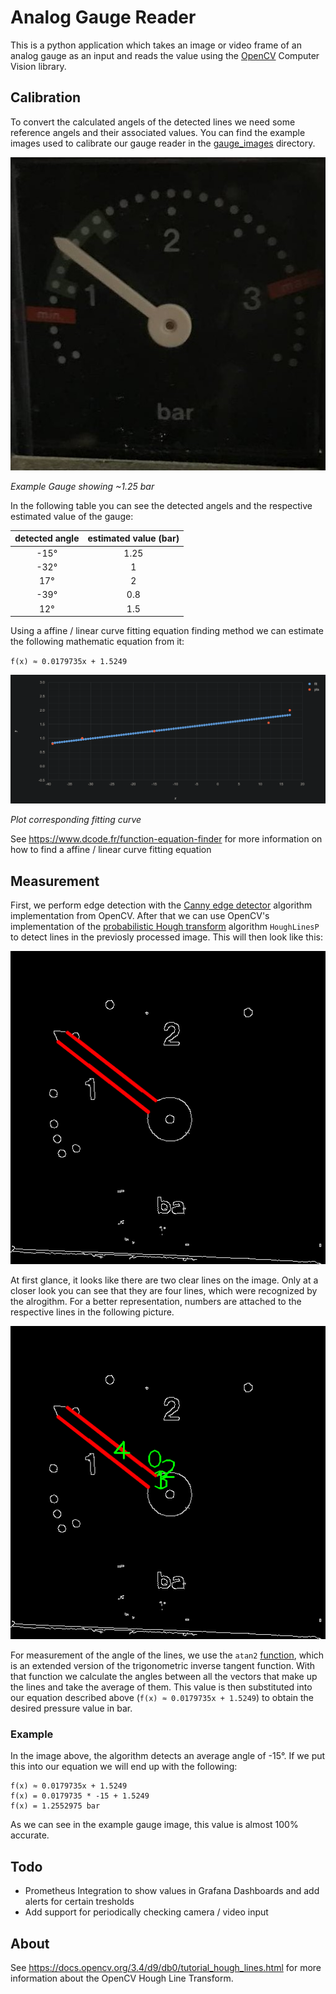 # Analog Gauge Reader

This is a python application which takes an image or video frame of an analog gauge as an input and reads the value using the [OpenCV](https://opencv.org/) Computer Vision library.

## Calibration

To convert the calculated angels of the detected lines we need some reference angels and their associated values.
You can find the example images used to calibrate our gauge reader in the [gauge_images](gauge_images) directory. 

![gauge](gauge_images/gauge.jpg)

*Example Gauge showing ~1.25 bar*

In the following table you can see the detected angels and the respective estimated value of the gauge:

| detected angle | estimated value (bar) |
|:--------------:|:----------------------:|
| -15°           | 1.25                   |
| -32°           | 1                      |
| 17°            | 2                      |
| -39°           | 0.8                    |
| 12°            | 1.5                    |

Using a affine / linear curve fitting equation finding method we can estimate the following mathematic equation from it:

`f(x) ≈ 0.0179735x + 1.5249`

![plot](images/plot.png)

*Plot corresponding fitting curve*

See https://www.dcode.fr/function-equation-finder for more information on how to find a affine / linear curve fitting equation 

## Measurement

First, we perform edge detection with the [Canny edge detector](https://en.wikipedia.org/wiki/Canny_edge_detector) algorithm implementation from OpenCV.
After that we can use OpenCV's implementation of the [probabilistic Hough transform](https://en.wikipedia.org/wiki/Randomized_Hough_transform) algorithm `HoughLinesP` to detect lines in the previosly processed image.
This will then look like this:

![line_detection](images/detected_lines_1.png)

At first glance, it looks like there are two clear lines on the image. Only at a closer look you can see that they are four lines, which were recognized by the alrogithm. 
For a better representation, numbers are attached to the respective lines in the following picture.

![line_detection_2](images/detected_lines_2.png)

For measurement of the angle of the lines, we use the `atan2` [function](https://en.wikipedia.org/wiki/Atan2), which is an extended version of the trigonometric inverse tangent function.
With that function we calculate the angles between all the vectors that make up the lines and take the average of them.
This value is then substituted  into our equation described above (`f(x) ≈ 0.0179735x + 1.5249`) to obtain the desired pressure value in bar.

### Example

In the image above, the algorithm detects an average angle of -15°. If we put this into our equation we will end up with the following:

```
f(x) ≈ 0.0179735x + 1.5249
f(x) = 0.0179735 * -15 + 1.5249
f(x) = 1.2552975 bar
```

As we can see in the example gauge image, this value is almost 100% accurate.

## Todo

- Prometheus Integration to show values in Grafana Dashboards and add alerts for certain tresholds
- Add support for periodically checking camera / video input

## About

See https://docs.opencv.org/3.4/d9/db0/tutorial_hough_lines.html for more information about the OpenCV Hough Line Transform.
